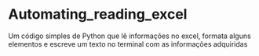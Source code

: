 # Automating_reading_excel
Um código simples de Python que lê informações no excel, formata alguns elementos e escreve um texto no terminal com as informações adquiridas
